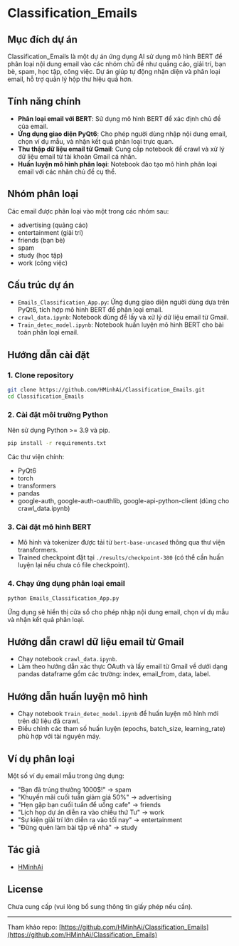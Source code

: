 # Classification_Emails

## Mục đích dự án
Classification_Emails là một dự án ứng dụng AI sử dụng mô hình BERT để phân loại nội dung email vào các nhóm chủ đề như quảng cáo, giải trí, bạn bè, spam, học tập, công việc. Dự án giúp tự động nhận diện và phân loại email, hỗ trợ quản lý hộp thư hiệu quả hơn.

## Tính năng chính
- **Phân loại email với BERT**: Sử dụng mô hình BERT để xác định chủ đề của email.
- **Ứng dụng giao diện PyQt6**: Cho phép người dùng nhập nội dung email, chọn ví dụ mẫu, và nhận kết quả phân loại trực quan.
- **Thu thập dữ liệu email từ Gmail**: Cung cấp notebook để crawl và xử lý dữ liệu email từ tài khoản Gmail cá nhân.
- **Huấn luyện mô hình phân loại**: Notebook đào tạo mô hình phân loại email với các nhãn chủ đề cụ thể.

## Nhóm phân loại
Các email được phân loại vào một trong các nhóm sau:
- advertising (quảng cáo)
- entertainment (giải trí)
- friends (bạn bè)
- spam
- study (học tập)
- work (công việc)

## Cấu trúc dự án
- `Emails_Classification_App.py`: Ứng dụng giao diện người dùng dựa trên PyQt6, tích hợp mô hình BERT để phân loại email.
- `crawl_data.ipynb`: Notebook dùng để lấy và xử lý dữ liệu email từ Gmail.
- `Train_detec_model.ipynb`: Notebook huấn luyện mô hình BERT cho bài toán phân loại email.

## Hướng dẫn cài đặt

### 1. Clone repository
```bash
git clone https://github.com/HMinhAi/Classification_Emails.git
cd Classification_Emails
```

### 2. Cài đặt môi trường Python
Nên sử dụng Python >= 3.9 và pip.
```bash
pip install -r requirements.txt
```

Các thư viện chính:
- PyQt6
- torch
- transformers
- pandas
- google-auth, google-auth-oauthlib, google-api-python-client (dùng cho crawl_data.ipynb)

### 3. Cài đặt mô hình BERT
- Mô hình và tokenizer được tải từ `bert-base-uncased` thông qua thư viện transformers.
- Trained checkpoint đặt tại `./results/checkpoint-380` (có thể cần huấn luyện lại nếu chưa có file checkpoint).

### 4. Chạy ứng dụng phân loại email
```bash
python Emails_Classification_App.py
```
Ứng dụng sẽ hiển thị cửa sổ cho phép nhập nội dung email, chọn ví dụ mẫu và nhận kết quả phân loại.

## Hướng dẫn crawl dữ liệu email từ Gmail
- Chạy notebook `crawl_data.ipynb`.
- Làm theo hướng dẫn xác thực OAuth và lấy email từ Gmail về dưới dạng pandas dataframe gồm các trường: index, email_from, data, label.

## Hướng dẫn huấn luyện mô hình
- Chạy notebook `Train_detec_model.ipynb` để huấn luyện mô hình mới trên dữ liệu đã crawl.
- Điều chỉnh các tham số huấn luyện (epochs, batch_size, learning_rate) phù hợp với tài nguyên máy.

## Ví dụ phân loại
Một số ví dụ email mẫu trong ứng dụng:
- "Bạn đã trúng thưởng 1000$!" → spam
- "Khuyến mãi cuối tuần giảm giá 50%" → advertising
- "Hẹn gặp bạn cuối tuần để uống cafe" → friends
- "Lịch họp dự án diễn ra vào chiều thứ Tư" → work
- "Sự kiện giải trí lớn diễn ra vào tối nay" → entertainment
- "Đừng quên làm bài tập về nhà" → study

## Tác giả
- [HMinhAi](https://github.com/HMinhAi)

## License
Chưa cung cấp (vui lòng bổ sung thông tin giấy phép nếu cần).

---
Tham khảo repo: [https://github.com/HMinhAi/Classification_Emails](https://github.com/HMinhAi/Classification_Emails)
